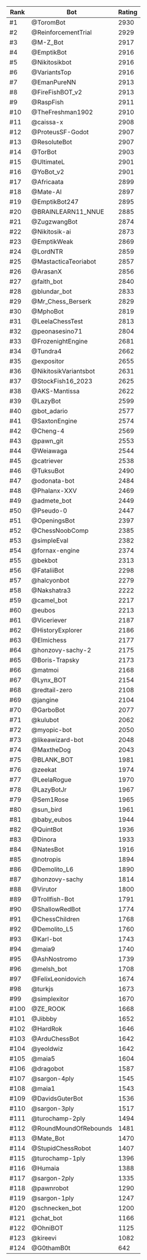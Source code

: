 Rank|Bot|Rating
---|---|---
#1|@ToromBot|2930
#2|@ReinforcementTrial|2929
#3|@M-Z_Bot|2917
#4|@EmptikBot|2916
#5|@Nikitosikbot|2916
#6|@VariantsTop|2916
#7|@EmanPureNN|2913
#8|@FireFishBOT_v2|2913
#9|@RaspFish|2911
#10|@TheFreshman1902|2910
#11|@caissa-x|2908
#12|@ProteusSF-Godot|2907
#13|@ResoluteBot|2907
#14|@TorBot|2903
#15|@UltimateL|2901
#16|@YoBot_v2|2901
#17|@Africaata|2899
#18|@Mate-AI|2897
#19|@EmptikBot247|2895
#20|@BRAINLEARN11_NNUE|2885
#21|@ZugzwangBot|2874
#22|@Nikitosik-ai|2873
#23|@EmptikWeak|2869
#24|@LordNTR|2859
#25|@MastacticaTeoriabot|2857
#26|@ArasanX|2856
#27|@faith_bot|2840
#28|@blundar_bot|2833
#29|@Mr_Chess_Berserk|2829
#30|@MphoBot|2819
#31|@LeelaChessTest|2813
#32|@peonasesino71|2804
#33|@FrozenightEngine|2681
#34|@Tundra4|2662
#35|@expositor|2655
#36|@NikitosikVariantsbot|2631
#37|@StockFish16_2023|2625
#38|@AKS-Mantissa|2622
#39|@LazyBot|2599
#40|@bot_adario|2577
#41|@SaxtonEngine|2574
#42|@Cheng-4|2569
#43|@pawn_git|2553
#44|@Weiawaga|2544
#45|@catriever|2538
#46|@TuksuBot|2490
#47|@odonata-bot|2484
#48|@Phalanx-XXV|2469
#49|@admete_bot|2449
#50|@Pseudo-0|2447
#51|@OpeningsBot|2397
#52|@ChessNoobComp|2385
#53|@simpleEval|2382
#54|@fornax-engine|2374
#55|@bekbot|2313
#56|@FataliiBot|2298
#57|@halcyonbot|2279
#58|@Nakshatra3|2222
#59|@camel_bot|2217
#60|@eubos|2213
#61|@Viceriever|2187
#62|@HistoryExplorer|2186
#63|@Elmichess|2177
#64|@honzovy-sachy-2|2175
#65|@Boris-Trapsky|2173
#66|@matmoi|2168
#67|@Lynx_BOT|2154
#68|@redtail-zero|2108
#69|@jangine|2104
#70|@GarboBot|2077
#71|@kulubot|2062
#72|@myopic-bot|2050
#73|@likeawizard-bot|2048
#74|@MaxtheDog|2043
#75|@BLANK_BOT|1981
#76|@zeekat|1974
#77|@LeelaRogue|1970
#78|@LazyBotJr|1967
#79|@Sem1Rose|1965
#80|@sun_bird|1961
#81|@baby_eubos|1944
#82|@QuintBot|1936
#83|@Dinora|1933
#84|@NatesBot|1916
#85|@notropis|1894
#86|@Demolito_L6|1890
#87|@honzovy-sachy|1814
#88|@Virutor|1800
#89|@Trollfish-Bot|1791
#90|@ShallowRedBot|1774
#91|@ChessChildren|1768
#92|@Demolito_L5|1760
#93|@Karl-bot|1743
#94|@maia9|1740
#95|@AshNostromo|1739
#96|@melsh_bot|1708
#97|@FelixLeonidovich|1674
#98|@turkjs|1673
#99|@simplexitor|1670
#100|@ZE_ROOK|1668
#101|@Jibbby|1652
#102|@HardRok|1646
#103|@ArduChessBot|1642
#104|@yeoldwiz|1642
#105|@maia5|1604
#106|@dragobot|1587
#107|@sargon-4ply|1545
#108|@maia1|1543
#109|@DavidsGuterBot|1536
#110|@sargon-3ply|1517
#111|@turochamp-2ply|1494
#112|@RoundMoundOfRebounds|1481
#113|@Mate_Bot|1470
#114|@StupidChessRobot|1407
#115|@turochamp-1ply|1396
#116|@Humaia|1388
#117|@sargon-2ply|1335
#118|@pawnrobot|1290
#119|@sargon-1ply|1247
#120|@schnecken_bot|1200
#121|@chat_bot|1166
#122|@OhniBOT|1125
#123|@kireevi|1082
#124|@G0thamB0t|642
